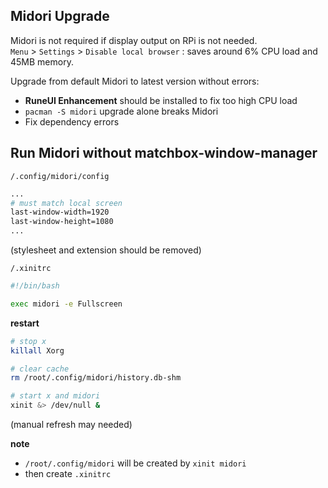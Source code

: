 ## Midori Upgrade
Midori is not required if display output on RPi is not needed.  
`Menu` > `Settings` > `Disable local browser` : saves around 6% CPU load and 45MB memory.  

Upgrade from default Midori to latest version without errors:
- **RuneUI Enhancement** should be installed to fix too high CPU load
- `pacman -S midori` upgrade alone breaks Midori
- Fix dependency errors

## Run Midori without matchbox-window-manager
`/.config/midori/config`
```sh
...
# must match local screen
last-window-width=1920
last-window-height=1080
...
```
(stylesheet and extension should be removed)

`/.xinitrc`
```sh
#!/bin/bash

exec midori -e Fullscreen
```

**restart**
```sh
# stop x
killall Xorg

# clear cache
rm /root/.config/midori/history.db-shm

# start x and midori
xinit &> /dev/null &
```
(manual refresh may needed)

**note**
- `/root/.config/midori` will be created by `xinit midori`
- then create `.xinitrc`
